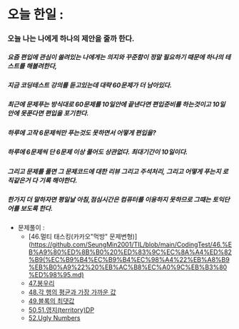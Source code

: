 # 오늘 한일 :

### 오늘 나는 나에게 하나의 제안을 줄까 한다.
##### 요즘 편입에 관심이 쏠려있는 나에게는 의지와 꾸준함이 정말 필요하기 때문에 하나의 테스트를 해볼려한다,
##### 지금 코딩테스트 강의를 듣고있는데 대략 60문제가 더 남아있다.
##### 최근에 문제푸는 방식대로 60문제를 10일안에 끝낸다면 편입준비를 하는것이고 10일 안에 못푼다면 편입을 포기한다.
##### 하루에 고작 6문제씩만 푸는것도 못하면서 어떻게 편입을?
##### 하루에 6문제씩 단 6문제 이상 풀어도 상관없다. 최대기간이 10일이다. 
##### 그리고 문제를 풀면 그 문제코드에 대한 리뷰 그리고 주석처리, 그리고 어떻게 푸는지 로직같은거 다 기록 해야한다.
##### 한가지 더 말하자면 평일날 아침,점심시간은 컴퓨터를 이용하지 못하므로 그때는 토익단어를 보도록 한다.
  - 문제풀이 :
    - [46.멀티 태스킹(카카오"먹방" 문제변형)](https://github.com/SeungMin2001/TIL/blob/main/CodingTest/46.%EB%A9%80%ED%8B%B0%20%ED%83%9C%EC%8A%A4%ED%82%B9(%EC%B9%B4%EC%B9%B4%EC%98%A4%22%EB%A8%B9%EB%B0%A9%22%20%EB%AC%B8%EC%A0%9C%EB%B3%80%ED%98%95.md)
    - [47.봉우리](https://github.com/SeungMin2001/TIL/blob/main/CodingTest/47.%EB%B4%89%EC%9A%B0%EB%A6%AC.md)
    - [48.각 행의 평균과 가장 가까운 값](https://github.com/SeungMin2001/TIL/blob/main/CodingTest/48.%EA%B0%81%20%ED%96%89%EC%9D%98%20%ED%8F%89%EA%B7%A0%EA%B3%BC%20%EA%B0%80%EC%9E%A5%20%EA%B0%80%EA%B9%8C%EC%9A%B4%20%EA%B0%92.md)
    - [49.블록의 최댓값](https://github.com/SeungMin2001/TIL/blob/main/CodingTest/49.%EB%B8%94%EB%A1%9D%EC%9D%98%20%EC%B5%9C%EB%8C%93%EA%B0%92.md)
    - [50,51.영지(territory)DP](https://github.com/SeungMin2001/TIL/blob/main/CodingTest/50%2C51.%EC%98%81%EC%A7%80(territory)DP.md)
    - [52.Ugly Numbers](https://github.com/SeungMin2001/TIL/blob/main/CodingTest/52.Ugly%20Numbers.md)
